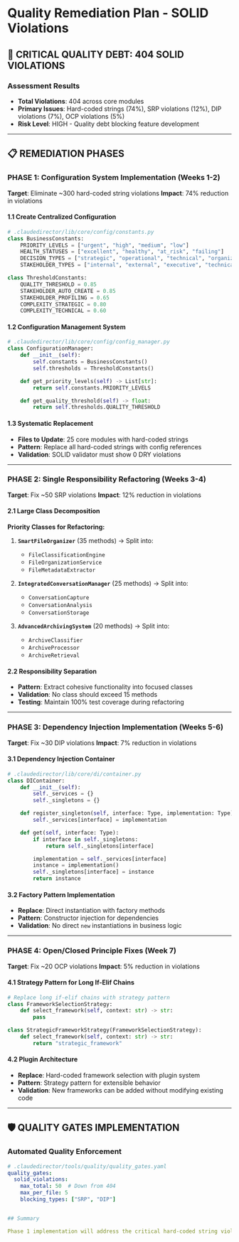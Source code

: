 # Quality Remediation Plan - SOLID Violations

## 🚨 **CRITICAL QUALITY DEBT: 404 SOLID VIOLATIONS**

### **Assessment Results**
- **Total Violations**: 404 across core modules
- **Primary Issues**: Hard-coded strings (74%), SRP violations (12%), DIP violations (7%), OCP violations (5%)
- **Risk Level**: HIGH - Quality debt blocking feature development

---

## **📋 REMEDIATION PHASES**

### **PHASE 1: Configuration System Implementation (Weeks 1-2)**
**Target**: Eliminate ~300 hard-coded string violations
**Impact**: 74% reduction in violations

#### **1.1 Create Centralized Configuration**
```python
# .claudedirector/lib/core/config/constants.py
class BusinessConstants:
    PRIORITY_LEVELS = ["urgent", "high", "medium", "low"]
    HEALTH_STATUSES = ["excellent", "healthy", "at_risk", "failing"]
    DECISION_TYPES = ["strategic", "operational", "technical", "organizational"]
    STAKEHOLDER_TYPES = ["internal", "external", "executive", "technical"]

class ThresholdConstants:
    QUALITY_THRESHOLD = 0.85
    STAKEHOLDER_AUTO_CREATE = 0.85
    STAKEHOLDER_PROFILING = 0.65
    COMPLEXITY_STRATEGIC = 0.80
    COMPLEXITY_TECHNICAL = 0.60
```

#### **1.2 Configuration Management System**
```python
# .claudedirector/lib/core/config/config_manager.py
class ConfigurationManager:
    def __init__(self):
        self.constants = BusinessConstants()
        self.thresholds = ThresholdConstants()

    def get_priority_levels(self) -> List[str]:
        return self.constants.PRIORITY_LEVELS

    def get_quality_threshold(self) -> float:
        return self.thresholds.QUALITY_THRESHOLD
```

#### **1.3 Systematic Replacement**
- **Files to Update**: 25 core modules with hard-coded strings
- **Pattern**: Replace all hard-coded strings with config references
- **Validation**: SOLID validator must show 0 DRY violations

---

### **PHASE 2: Single Responsibility Refactoring (Weeks 3-4)**
**Target**: Fix ~50 SRP violations
**Impact**: 12% reduction in violations

#### **2.1 Large Class Decomposition**
**Priority Classes for Refactoring:**

1. **`SmartFileOrganizer`** (35 methods) → Split into:
   - `FileClassificationEngine`
   - `FileOrganizationService`
   - `FileMetadataExtractor`

2. **`IntegratedConversationManager`** (25 methods) → Split into:
   - `ConversationCapture`
   - `ConversationAnalysis`
   - `ConversationStorage`

3. **`AdvancedArchivingSystem`** (20 methods) → Split into:
   - `ArchiveClassifier`
   - `ArchiveProcessor`
   - `ArchiveRetrieval`

#### **2.2 Responsibility Separation**
- **Pattern**: Extract cohesive functionality into focused classes
- **Validation**: No class should exceed 15 methods
- **Testing**: Maintain 100% test coverage during refactoring

---

### **PHASE 3: Dependency Injection Implementation (Weeks 5-6)**
**Target**: Fix ~30 DIP violations
**Impact**: 7% reduction in violations

#### **3.1 Dependency Injection Container**
```python
# .claudedirector/lib/core/di/container.py
class DIContainer:
    def __init__(self):
        self._services = {}
        self._singletons = {}

    def register_singleton(self, interface: Type, implementation: Type):
        self._services[interface] = implementation

    def get(self, interface: Type):
        if interface in self._singletons:
            return self._singletons[interface]

        implementation = self._services[interface]
        instance = implementation()
        self._singletons[interface] = instance
        return instance
```

#### **3.2 Factory Pattern Implementation**
- **Replace**: Direct instantiation with factory methods
- **Pattern**: Constructor injection for dependencies
- **Validation**: No direct `new` instantiations in business logic

---

### **PHASE 4: Open/Closed Principle Fixes (Week 7)**
**Target**: Fix ~20 OCP violations
**Impact**: 5% reduction in violations

#### **4.1 Strategy Pattern for Long If-Elif Chains**
```python
# Replace long if-elif chains with strategy pattern
class FrameworkSelectionStrategy:
    def select_framework(self, context: str) -> str:
        pass

class StrategicFrameworkStrategy(FrameworkSelectionStrategy):
    def select_framework(self, context: str) -> str:
        return "strategic_framework"
```

#### **4.2 Plugin Architecture**
- **Replace**: Hard-coded framework selection with plugin system
- **Pattern**: Strategy pattern for extensible behavior
- **Validation**: New frameworks can be added without modifying existing code

---

## **🛡️ QUALITY GATES IMPLEMENTATION**

### **Automated Quality Enforcement**
```yaml
# .claudedirector/tools/quality/quality_gates.yaml
quality_gates:
  solid_violations:
    max_total: 50  # Down from 404
    max_per_file: 5
    blocking_types: ["SRP", "DIP"]


## Summary

Phase 1 implementation will address the critical hard-coded string violations identified by the regression tests. This systematic approach ensures quality improvements without introducing regressions.
